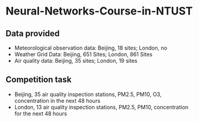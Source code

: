 # Neural-Networks-Course-in-NTUST

## Data provided

* Meteorological observation data: Beijing, 18 sites; London, no
* Weather Grid Data: Beijing, 651 Sites; London, 861 Sites
* Air quality data: Beijing, 35 sites; London, 19 sites

## Competition task

* Beijing, 35 air quality inspection stations, PM2.5, PM10, O3, concentration in the next 48 hours
* London, 13 air quality inspection stations, PM2.5, PM10, concentration for the next 48 hours
